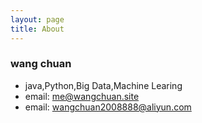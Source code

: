 ```yaml
---
layout: page
title: About
---
```


### wang chuan
* java,Python,Big Data,Machine Learing
* email: me@wangchuan.site
* email: wangchuan2008888@aliyun.com
